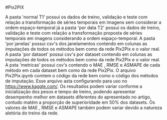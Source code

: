 #Pix2PIX

A pasta 'normal T1' possui os dados de treino, validação e teste com relação a transformação de séries temporais em imagens sem considerar a ordem espaço-temporal já a pasta 'por data T2'  possui os dados de treino, validação e teste com relação a transformação  proposta de séries temporais em imagens considerando a ordem espaço-temporal.
A pasta 'por janelas' possui csv's dos janelamentos contendo em colunas as imputações de todos os métodos bem como da rede Pix2Pix e o valor real.
A pasta 'por dataset' possui csv's por dataset contendo em colunas as imputações de todos os métodos bem como da rede Pix2Pix e o valor real.
A psta 'metricas' possui csv's contendo o MAE , RMSE e ASMAPE de cada método em cada dataset bem como da rede Pix2Pix.
O arquivo Pix2Pix.ipynb comtem o código da rede bem como o código dos métodos de imputação. Esse arquivo asta configurando para uso no https://www.kaggle.com/. Os resultados podem variar conforme a inicialização dos pesos e tempo de treino, podendo apresentar desempenho melhor em datasets diferentes do apresentado no artigo, contudo matém a proporção de superioridade em 50% dos datasets. Os valores de  MAE , RMSE e ASMAPE também podem variar devido a natureza aletória do treino da rede.
